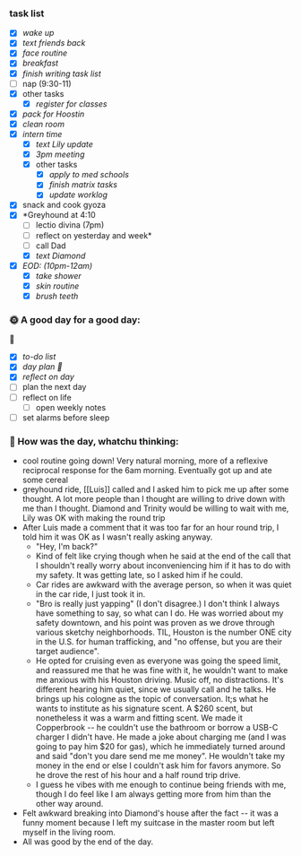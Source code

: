 ### task list
- [x] *wake up*
- [x] *text friends back*
- [x] *face routine*
- [x] *breakfast*
- [x] *finish writing task list*
- [ ] nap (9:30-11)
- [x] other tasks
	- [x] *register for classes*
- [x] *pack for Hoostin*
- [x] *clean room*
- [x] *intern time*
	- [x] *text Lily update*
	- [x] *3pm meeting*
	- [x] other tasks
		- [x] *apply to med schools*
		- [x] *finish matrix tasks*
		- [x] *update worklog*
- [x] snack and cook gyoza
- [x] *Greyhound at 4:10
	- [ ] lectio divina (7pm)
	- [ ] reflect on yesterday and week*
	- [ ] call Dad
	- [x] *text Diamond*
- [x] *EOD: (10pm-12am)*
	- [x] *take shower*
	- [x] *skin routine*
	- [x] *brush teeth*
### 🌞 A good day for a good day:
🌻
- [x] *to-do list*
- [x] *day plan*
*🌼*
- [x] *reflect on day*
- [ ] plan the next day
- [ ] reflect on life
	- [ ] open weekly notes
- [ ] set alarms before sleep
### 📝 How was the day, whatchu thinking:

- cool routine going down! Very natural morning, more of a reflexive reciprocal response for the 6am morning. Eventually got up and ate some cereal 
- greyhound ride, [[Luis]] called and I asked him to pick me up after some thought. A lot more people than I thought are willing to drive down with me than I thought. 
	Diamond and Trinity would be willing to wait with me, Lily was OK with making the round trip
- After Luis made a comment that it was too far for an hour round trip, I told him it was OK as I wasn't really asking anyway.
	- "Hey, I'm back?"
	- Kind of felt like crying though when he said at the end of the call that I shouldn't really worry about inconveniencing him if it has to do with my safety. It was getting late, so I asked him if he could.
	- Car rides are awkward with the average person, so when it was quiet in the car ride, I just took it in. 
	- "Bro is really just yapping" (I don't disagree.) I don't think I always have something to say, so what can I do. He was worried about my safety downtown, and his point was proven as we drove through various sketchy neighborhoods. TIL, Houston is the number ONE city in the U.S. for human trafficking, and "no offense, but you are their target audience".
	- He opted for cruising even as everyone was going the speed limit, and reassured me that he was fine with it, he wouldn't want to make me anxious with his Houston driving. Music off, no distractions. It's different hearing him quiet, since we usually call and he talks.  He brings up his cologne as the topic of conversation. It;s what he wants to institute as his signature scent. A $260 scent, but nonetheless it was a warm and fitting scent. We made it Copperbrook -- he couldn't use the bathroom or borrow a USB-C charger I didn't have. He made a joke about charging me (and I was going to pay him $20 for gas), which he immediately turned around and said "don't you dare send me me money". He wouldn't take my money in the end or else I couldn't ask him for favors anymore. So he drove the rest of his hour and a half round trip drive.
	- I guess he vibes with me enough to continue being friends with me, though I do feel like I am always getting more from him than the other way around. 
- Felt awkward breaking into Diamond's house after the fact -- it was a funny moment because I left my suitcase in the master room but left myself in the living room.
- All was good by the end of the day.